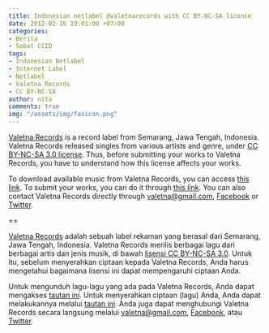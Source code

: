 ```yaml
---
title: Indonesian netlabel @valetnarecords with CC BY-NC-SA license
date: 2012-02-16 19:01:00 +07:00
categories:
- Berita
- Sobat CCID
tags:
- Indonesian Netlabel
- Internet Label
- Netlabel
- Valetna Records
- CC BY-NC-SA
author: nita
comments: true
img: "/assets/img/favicon.png"
---
```


[Valetna Records](http://valetna.wordpress.com/) is a record label from Semarang, Jawa Tengah, Indonesia. Valetna Records released singles from various artists and genre, under [CC BY-NC-SA 3.0 license](http://wiki.creativecommons.org/Licenses/by-nc-sa/3.0LegalText_%28Indonesian%29). Thus, before submitting your works to Valetna Records, you have to understand how this license affects your works.

To download available music from Valetna Records, you can access [this link](http://valetna.wordpress.com/releases/). To submit your works, you can do it through [this link](http://valetna.wordpress.com/submission/). You can also contact Valetna Records directly through valetna@gmail.com, [Facebook](http://www.facebook.com/profile.php?id=100003035193772) or [Twitter](http://twitter.com/#!/valetnarecords).

==

[Valetna Records](http://valetna.wordpress.com/) adalah sebuah label rekaman yang berasal dari Semarang, Jawa Tengah, Indonesia. Valetna Records merilis berbagai lagu dari berbagai artis dan jenis musik, di bawah [lisensi CC BY-NC-SA 3.0](http://wiki.creativecommons.org/Licenses/by-nc-sa/3.0LegalText_%28Indonesian%29). Untuk itu, sebelum menyerahkan ciptaan kepada Valetna Records, Anda harus mengetahui bagaimana lisensi ini dapat mempengaruhi ciptaan Anda.

Untuk mengunduh lagu-lagu yang ada pada Valetna Records, Anda dapat mengakses [tautan ini](http://valetna.wordpress.com/releases/). Untuk menyerahkan ciptaan (lagu) Anda, Anda dapat melakukannya melalui [tautan ini](http://valetna.wordpress.com/submission/). Anda juga dapat menghubungi Valetna Records secara langsung melalui valetna@gmail.com, [Facebook](http://www.facebook.com/profile.php?id=100003035193772), atau [Twitter](http://twitter.com/#!/valetnarecords).
